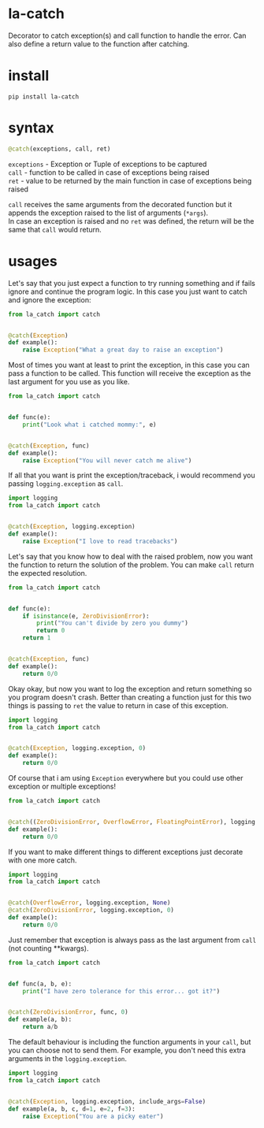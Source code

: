 # la-catch
Decorator to catch exception(s) and call function to handle the error. Can also define a return value to the function after catching.  

# install
`pip install la-catch`  

# syntax
```python
@catch(exceptions, call, ret)
```
`exceptions` - Exception or Tuple of exceptions to be captured  
`call` - function to be called in case of exceptions being raised  
`ret` - value to be returned by the main function in case of exceptions being raised  

`call` receives the same arguments from the decorated function but it appends the exception raised to the list of arguments (`*args`).  
In case an exception is raised and no `ret` was defined, the return will be the same that `call` would return.  

# usages
Let's say that you just expect a function to try running something and if fails ignore and continue the program logic. In this case you just want to catch and ignore the exception:  
```python
from la_catch import catch


@catch(Exception)
def example():
    raise Exception("What a great day to raise an exception")
```

Most of times you want at least to print the exception, in this case you can pass a function to be called. This function will receive the exception as the last argument for you use as you like.  
```python
from la_catch import catch


def func(e):
    print("Look what i catched mommy:", e)


@catch(Exception, func)
def example():
    raise Exception("You will never catch me alive")
```

If all that you want is print the exception/traceback, i would recommend you passing `logging.exception` as `call`.  
```python
import logging
from la_catch import catch


@catch(Exception, logging.exception)
def example():
    raise Exception("I love to read tracebacks")
```

Let's say that you know how to deal with the raised problem, now you want the function to return the solution of the problem. You can make `call` return the expected resolution.  
```python
from la_catch import catch


def func(e):
    if isinstance(e, ZeroDivisionError):
        print("You can't divide by zero you dummy")
        return 0
    return 1


@catch(Exception, func)
def example():
    return 0/0
```

Okay okay, but now you want to log the exception and return something so you program doesn't crash. Better than creating a function just for this two things is passing to `ret` the value to return in case of this exception.  
```python
import logging
from la_catch import catch


@catch(Exception, logging.exception, 0)
def example():
    return 0/0
```

Of course that i am using `Exception` everywhere but you could use other exception or multiple exceptions!  
```python
from la_catch import catch


@catch((ZeroDivisionError, OverflowError, FloatingPointError), logging.exception, 0)
def example():
    return 0/0
```

If you want to make different things to different exceptions just decorate with one more catch.  
```python
import logging
from la_catch import catch


@catch(OverflowError, logging.exception, None)
@catch(ZeroDivisionError, logging.exception, 0)
def example():
    return 0/0
```

Just remember that exception is always pass as the last argument from `call` (not counting **kwargs).  
```python
from la_catch import catch


def func(a, b, e):
    print("I have zero tolerance for this error... got it?")


@catch(ZeroDivisionError, func, 0)
def example(a, b):
    return a/b
```

The default behaviour is including the function arguments in your `call`, but you can choose not to send them. For example, you don't need this extra arguments in the `logging.exception`.  
```python
import logging
from la_catch import catch


@catch(Exception, logging.exception, include_args=False)
def example(a, b, c, d=1, e=2, f=3):
    raise Exception("You are a picky eater")
```
